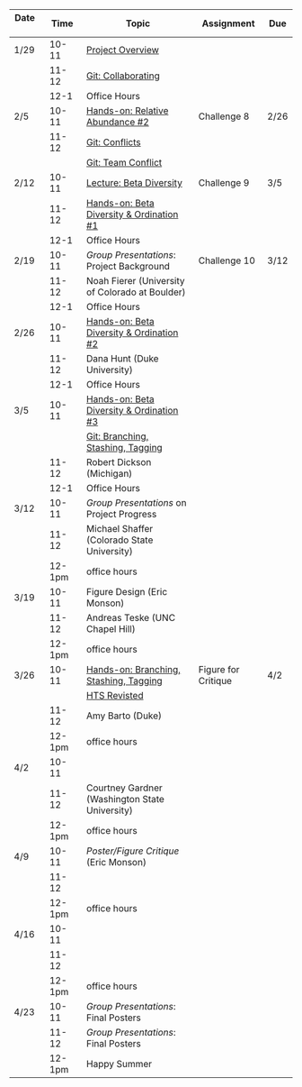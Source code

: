 | Date     | Time   | Topic                                                                                      | Assignment          | Due  |
|----------|--------|--------------------------------------------------------------------------------------------|---------------------|------|
| 1/29     | 10-11  | [Project Overview](lectures/project_overview.md)                                           |                     |      |
|          | 11-12  | [Git: Collaborating](lessons/git_lessons/040_git_overview.md#collaborating)                |                     |      |
|          | 12-1   | Office Hours                                                                               |                     |      |
| 2/5      | 10-11  | [Hands-on: Relative Abundance \#2](lessons/relative_abundance.md#other-ways-to-prune-taxa) | Challenge 8         | 2/26 |
|          | 11-12  | [Git: Conflicts](lessons/git_lessons/git_conflicts.md)                                     |                     |      |
|          |        | [Git: Team Conflict](lessons/git_lessons/git_team_exercise.md)                             |                     |      |
| 2/12     | 10-11  | [Lecture: Beta Diversity](lectures/statistical_analysis_2.pdf)                             | Challenge 9         | 3/5  |
|          | 11-12  | [Hands-on: Beta Diversity & Ordination \#1](lessons/ordination.md)                         |                     |      |
|          | 12-1   | Office Hours                                                                               |                     |      |
| 2/19     | 10-11  | *Group Presentations*: Project Background                                                  | Challenge 10        | 3/12 |
|          | 11-12  | Noah Fierer (University of Colorado at Boulder)                                            |                     |      |
|          | 12-1   | Office Hours                                                                               |                     |      |
| 2/26     | 10-11  | [Hands-on: Beta Diversity & Ordination \#2](lessons/ordination.md#ordination)              |                     |      |
|          | 11-12  | Dana Hunt (Duke University)                                                                |                     |      |
|          | 12-1   | Office Hours                                                                               |                     |      |
| 3/5      | 10-11  | [Hands-on: Beta Diversity & Ordination \#3](lessons/ordination.md#pcoa-plots)              |                     |      |
|          |        | [Git: Branching, Stashing, Tagging](lectures/branch_stash_tag.md)                          |                     |      |
|          | 11-12  | Robert Dickson (Michigan)                                                                  |                     |      |
|          | 12-1   | Office Hours                                                                               |                     |      |
| 3/12     | 10-11  | *Group Presentations* on Project Progress                                                  |                     |      |
|          | 11-12  | Michael Shaffer (Colorado State University)                                                |                     |      |
|          | 12-1pm | office hours                                                                               |                     |      |
| 3/19     | 10-11  | Figure Design (Eric Monson)                                                                |                     |      |
|          | 11-12  | Andreas Teske (UNC Chapel Hill)                                                            |                     |      |
|          | 12-1pm | office hours                                                                               |                     |      |
| 3/26     | 10-11  | [Hands-on: Branching, Stashing, Tagging](lectures/branch_stash_tag.md)                     | Figure for Critique | 4/2  |
|          |        | [HTS Revisted](lectures/hts_revisted.pdf)                                                  |                     |      |
|          | 11-12  | Amy Barto (Duke)                                                                           |                     |      |
|          | 12-1pm | office hours                                                                               |                     |      |
| 4/2      | 10-11  |                                                                                            |                     |      |
|          | 11-12  | Courtney Gardner (Washington State University)                                             |                     |      |
|          | 12-1pm | office hours                                                                               |                     |      |
| 4/9      | 10-11  | *Poster/Figure Critique* (Eric Monson)                                                     |                     |      |
|          | 11-12  |                                                                                            |                     |      |
|          | 12-1pm | office hours                                                                               |                     |      |
| 4/16     | 10-11  |                                                                                            |                     |      |
|          | 11-12  |                                                                                            |                     |      |
|          | 12-1pm | office hours                                                                               |                     |      |
| 4/23     | 10-11  | *Group Presentations*: Final Posters                                                       |                     |      |
|          | 11-12  | *Group Presentations*: Final Posters                                                       |                     |      |
|          | 12-1pm | Happy Summer                                                                               |                     |      |

